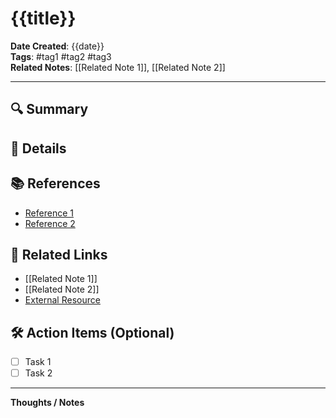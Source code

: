 # {{title}}

**Date Created**: {{date}}  
**Tags**: #tag1 #tag2 #tag3  
**Related Notes**: [[Related Note 1]], [[Related Note 2]]

---

## 🔍 Summary
<!-- Briefly summarize the main idea, concept, or purpose of this note. -->

## 📝 Details
<!-- Dive deeper into the subject. Include explanations, examples, and anything else that's relevant. -->

## 📚 References
<!-- List any sources, articles, or books that this note references or is inspired by. -->
- [Reference 1](https://link.com)
- [Reference 2](https://link.com)

## 🔗 Related Links
<!-- Include links to related notes or external resources. -->
- [[Related Note 1]]
- [[Related Note 2]]
- [External Resource](https://link.com)

## 🛠️ Action Items (Optional)
<!-- If this note involves tasks or things to follow up on, list them here. -->
- [ ] Task 1
- [ ] Task 2

---

**Thoughts / Notes**  
<!-- Any additional thoughts, musings, or personal notes. -->

